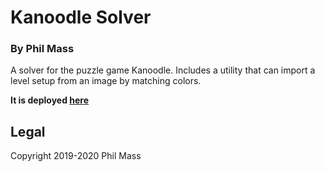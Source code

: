 # Kanoodle Solver
### By Phil Mass

A solver for the puzzle game Kanoodle. Includes a utility that can import a level setup from an image by matching colors.

**It is deployed [here](https://philrmass.github.io/kanoodle-solver/)**

## Legal
Copyright 2019-2020 Phil Mass  
